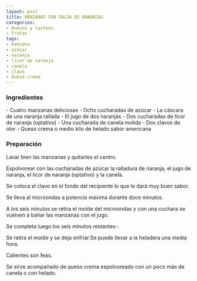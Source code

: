 ```yaml
---
layout: post
title: MANZANAS CON SALSA DE NARANJAS
categories:
- Huevos y lacteos
- Frutas
tags:
- manzana
- azúcar
- naranja
- licor de naranja
- canela
- clavo
- Queso crema
---
```

<h3>Ingredientes</h3>
- Cuatro manzanas deliciosas
- Ocho cucharadas de azúcar
- La cáscara de una naranja rallada
- El jugo de dos naranjas
- Dos cucharadas de licor de naranja (optativo)
- Una cucharada de canela molida
- Dos clavos de olor
- Queso crema o medio kilo de helado sabor americana

<h3>Preparación</h3>
Lavar bien las manzanas y quitarles el centro.

Espolvorear con las cucharadas de azúcar la ralladura de naranja, el jugo de naranja, el licor de naranja (optativo) y la canela.

Se coloca el clavo en el fondo del recipiente lo que le dará muy buen sabor.

Se lleva al microondas a potencia máxima durante doce minutos.

A los seis minutos se retira el molde del microondas y con una cuchara se vuelven a bañar las manzanas con el jugo.

Se completa luego los seis minutos restantes-.

Se retira el molde y se deja enfriar.Se puede llevar a la heladera una media hora.

Calientes son feas.

Se sirve acompañado de queso crema espolvoreado con un poco más de canela o con helado.